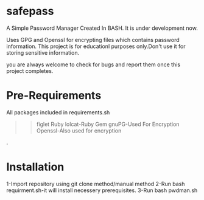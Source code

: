 # safepass
A Simple Password Manager Created In BASH.
It is under development now.

Uses GPG and Openssl for encrypting files which contains password information.
This project is for educationl purposes only.Don't use it for storing sensitive information.


you are always welcome to check for bugs and report them once this project completes.

# Pre-Requirements

All packages included in requirements.sh
>>figlet
>>Ruby
>>lolcat-Ruby Gem
>>gnuPG-Used For Encryption
>>Openssl-Also used for encryption

.
# Installation

1-Import repository using git clone method/manual method
2-Run bash requirment.sh-it will install necessery prerequisites.
3-Run bash pwdman.sh

